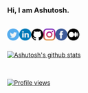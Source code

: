 ### Hi, I am Ashutosh.
<br/>
<a href="https://twitter.com/hiashutoshsingh">
  <img align="left" alt="Ashu's Twitter" width="28px" src="twitter.svg" />
</a>
<a href="https://linkedin.com/in/hiashutoshsingh">
  <img align="left" alt="Ashu's Linkdein" width="28px" src="linkedin.svg" />
</a>
<a href="https://github.com/hiashutoshsingh">
  <img align="left" alt="Ashu's Github" width="28px" src="github.png" />
</a>
<a href="https://instagram.com/hiashutoshsingh">
  <img align="left" alt="Ashu's Instagram" width="28px" src="instagram.svg" />
</a>
<a href="https://www.facebook.com/hiashutoshsingh">
  <img align="left" alt="Ashu's Facebook" width="28px" src="facebook.svg" />
</a>
<a href="https://www.facebook.com/hiashutoshsingh">
  <img align="left" alt="Ashu's Medium" width="28px" src="medium.png" />
</a>

<br/>
<br/>
<br/>

<a href="https://github.com/hiashutoshsingh">
 <img align="center" src="https://github-readme-stats.vercel.app/api?username=hiashutoshsingh&show_icons=true&theme=gotham&line_height=27" alt="Ashutosh's github stats"/>
<br/>
<br/>
<br/>

  ![Profile views](https://gpvc.arturio.dev/hiashutoshsingh)
